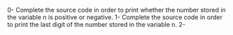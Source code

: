 0- Complete the source code in order to print whether the number stored in the variable n is positive or negative.
1- Complete the source code in order to print the last digit of the number stored in the variable n.
2- 